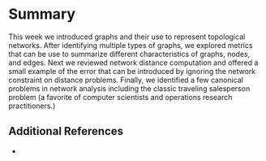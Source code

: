 # Summary
This week we introduced graphs and their use to represent topological networks.  After identifying multiple types of graphs, we explored metrics that can be use to summarize different characteristics of graphs, nodes, and edges.  Next we reviewed network distance computation and offered a small example of the error that can be introduced by ignoring the network constraint on distance problems.  Finally, we identified a few canonical problems in network analysis including the classic traveling salesperson problem (a favorite of computer scientists and operations research practitioners.)

## Additional References

*
